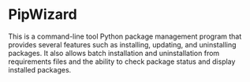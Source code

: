 # PipWizard
This is a command-line tool Python package management program that provides several features such as installing, updating, and uninstalling packages. It also allows batch installation and uninstallation from requirements files and the ability to check package status and display installed packages.
